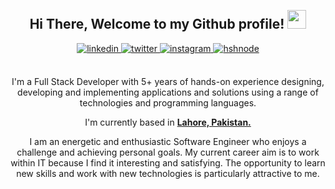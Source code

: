 <div align="center">
<br />
<h2> Hi There, Welcome to my Github profile! <img src="https://github.com/abdoachhoubi/abdoachhoubi/blob/main/gifs/Hi.gif" width="30"></h2>
<a href="https://www.linkedin.com/in/muhammad-usman-721545123" target="_blank">
<img src=https://img.shields.io/badge/linkedin-%2300acee.svg?color=405DE6&style=for-the-badge&logo=linkedin&logoColor=white alt=linkedin style="margin-bottom: 5px;" />
</a>
<a href="https://twitter.com/musmanjamil0" target="_blank">
<img src=https://img.shields.io/badge/twitter-%2300acee.svg?color=1DA1F2&style=for-the-badge&logo=twitter&logoColor=white alt=twitter style="margin-bottom: 5px;" />
</a>
<a href="https://www.instagram.com/usman.jamil0308/" target="_blank">
<img src=https://img.shields.io/badge/instagram-%ff5851db.svg?color=C13584&style=for-the-badge&logo=instagram&logoColor=white alt=instagram style="margin-bottom: 5px;" />
</a>
<a href="https://stackexchange.com/users/7859519/muhammad-usman?tab=reputation" target="_blank">
<img src=https://img.shields.io/badge/stackoverflow-%2300acee.svg?color=FFA726&style=for-the-badge&logo=stackoverflow&logoColor=white alt=hshnode style="margin-bottom: 5px;" />
</a>
<br />
<br />

I'm a Full Stack Developer with 5+ years of hands-on experience designing, developing and implementing applications and solutions using a range of technologies and programming languages.
<br />

I'm currently based in **[Lahore, Pakistan.](https://www.google.com/maps/place/Lahore,+Punjab,+Pakistan/@31.4828641,74.1943058,11z/data=!3m1!4b1!4m5!3m4!1s0x39190483e58107d9:0xc23abe6ccc7e2462!8m2!3d31.5203696!4d74.3587473)**

I am an energetic and enthusiastic Software Engineer who enjoys a challenge and achieving personal goals. My current career aim is to work within IT because I find it interesting and satisfying. The opportunity to learn new skills and work with new technologies is particularly attractive to me.
<br />

</div>

<div align="center">
</div>
